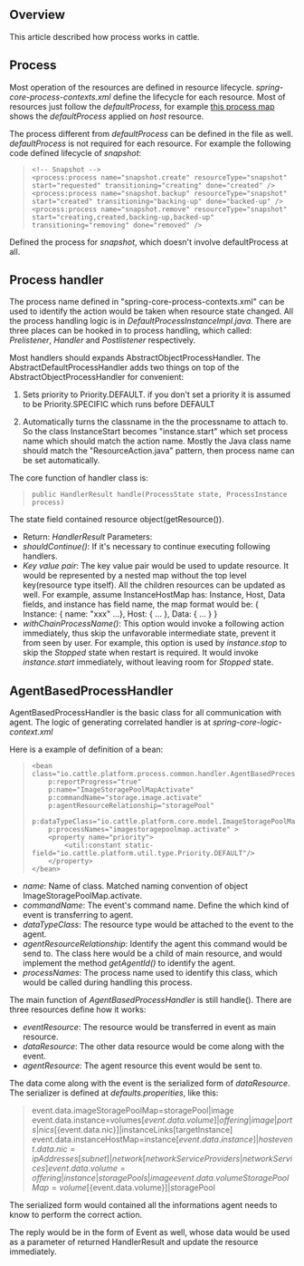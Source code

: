 ## Overview

This article described how process works in cattle.

## Process

Most operation of the resources are defined in resource lifecycle. _spring-core-process-contexts.xml_ define the lifecycle for each resource. Most of resources just follow the _defaultProcess_, for example [this process map](https://github.com/rancherio/rancher/wiki/How-Cattle-works:-Process-handling) shows the _defaultProcess_ applied on *host* resource.

The process different from _defaultProcess_ can be defined in the file as well. _defaultProcess_ is not required for each resource. For example the following code defined lifecycle of _snapshot_:

>     <!-- Snapshot -->
>     <process:process name="snapshot.create" resourceType="snapshot" start="requested" transitioning="creating" done="created" />
>     <process:process name="snapshot.backup" resourceType="snapshot" start="created" transitioning="backing-up" done="backed-up" />
>     <process:process name="snapshot.remove" resourceType="snapshot" start="creating,created,backing-up,backed-up" transitioning="removing" done="removed" />

Defined the process for _snapshot_, which doesn't involve defaultProcess at all.

## Process handler

The process name defined in "spring-core-process-contexts.xml" can be used to identify the action would be taken when resource state changed. All the process handling logic is in _DefaultProcessInstanceImpl.java_. There are three places can be hooked in to process handling, which called: _Prelistener_, _Handler_ and _Postlistener_ respectively.

Most handlers should expands AbstractObjectProcessHandler. The AbstractDefaultProcessHandler adds two things on top of the AbstractObjectProcessHandler for convenient:

1. Sets priority to Priority.DEFAULT. if you don't set a priority it is assumed to be Priority.SPECIFIC which runs before DEFAULT

2. Automatically turns the classname in the the processname to attach to.  So the class InstanceStart becomes "instance.start" which set process name which should match the action name. Mostly the Java class name should match the "ResourceAction.java" pattern, then process name can be set automatically.

The core function of handler class is:

>     public HandlerResult handle(ProcessState state, ProcessInstance process)

The state field contained resource object(getResource()).

+ Return: _HandlerResult_ Parameters: 
+ _shouldContinue()_: If it's necessary to continue executing following handlers.  
+ _Key value pair_: The key value pair would be used to update resource. It would be represented by a nested map without the top level key(resource type itself). All the children resources can be updated as well. For example, assume InstanceHostMap has: Instance, Host, Data fields, and instance has field name, the map format would be:
{ Instance: { name: "xxx" ...}, Host: { ... }, Data: { ... } }
+ _withChainProcessName()_: This option would invoke a following action immediately, thus skip the unfavorable intermediate state, prevent it from seen by user. For example, this option is used by _instance.stop_ to skip the *Stopped* state when restart is required. It would invoke _instance.start_ immediately, without leaving room for *Stopped* state.

## AgentBasedProcessHandler

AgentBasedProcessHandler is the basic class for all communication with agent. The logic of generating correlated handler is at _spring-core-logic-context.xml_

Here is a example of definition of a bean:

>     <bean class="io.cattle.platform.process.common.handler.AgentBasedProcessHandler"
>         p:reportProgress="true"
>         p:name="ImageStoragePoolMapActivate"
>         p:commandName="storage.image.activate"
>         p:agentResourceRelationship="storagePool"
>         p:dataTypeClass="io.cattle.platform.core.model.ImageStoragePoolMap"
>         p:processNames="imagestoragepoolmap.activate" >
>         <property name="priority">
>             <util:constant static-field="io.cattle.platform.util.type.Priority.DEFAULT"/>
>         </property>
>     </bean>

+ _name_: Name of class. Matched naming convention of object ImageStoragePoolMap.activate.
+ _commandName_: The event's command name. Define the which kind of event is transferring to agent.
+ _dataTypeClass_: The resource type would be attached to the event to the agent.
+ _agentResourceRelationship_: Identify the agent this command would be send to. The class here would be a child of main resource, and would implement the method _getAgentId()_ to identify the agent.
+ _processNames_: The process name used to identify this class, which would be called during handling this process.


The main function of _AgentBasedProcessHandler_ is still handle(). There are three resources define how it works:
+ _eventResource_: The resource would be transferred in event as main resource.
+ _dataResource_: The other data resource would be come along with the event.
+ _agentResource_: The agent resource this event would be sent to.

The data come along with the event is the serialized form of _dataResource_. The serializer is defined at _defaults.properities_, like this:

> event.data.imageStoragePoolMap=storagePool|image
> event.data.instance=volumes[${event.data.volume}]|offering|image|ports|nics[${event.data.nic}]|instanceLinks[targetInstance]  
> event.data.instanceHostMap=instance[${event.data.instance}]|host
> event.data.nic=ipAddresses[subnet]|network[networkServiceProviders|networkServices]  
> event.data.volume=offering|instance|storagePools|image  
> event.data.volumeStoragePoolMap=volume[${event.data.volume}]|storagePool

The serialized form would contained all the informations agent needs to know to perform the correct action.

The reply would be in the form of Event as well, whose data would be used as a parameter of returned HandlerResult and update the resource immediately.